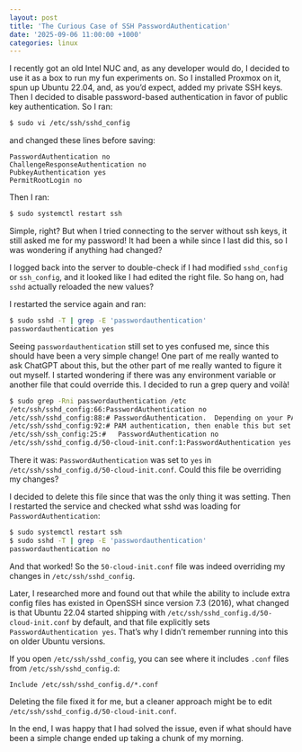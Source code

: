 ```yaml
---
layout: post
title: 'The Curious Case of SSH PasswordAuthentication'
date: '2025-09-06 11:00:00 +1000'
categories: linux
---
```


I recently got an old Intel NUC and, as any developer would do, I decided to use it as a box to run my fun experiments on. So I installed Proxmox on it, spun up Ubuntu 22.04, and, as you’d expect, added my private SSH keys. Then I decided to disable password-based authentication in favor of public key authentication. So I ran:

```bash
$ sudo vi /etc/ssh/sshd_config
```

and changed these lines before saving:

```text
PasswordAuthentication no
ChallengeResponseAuthentication no
PubkeyAuthentication yes
PermitRootLogin no
```

Then I ran:

```bash
$ sudo systemctl restart ssh
```

Simple, right? But when I tried connecting to the server without ssh keys, it still asked me for my password! It had been a while since I last did this, so I was wondering if anything had changed?

I logged back into the server to double-check if I had modified `sshd_config` or `ssh_config`, and it looked like I had edited the right file. So hang on, had `sshd` actually reloaded the new values?

I restarted the service again and ran:

```bash
$ sudo sshd -T | grep -E 'passwordauthentication'
passwordauthentication yes
```

Seeing `passwordauthentication` still set to yes confused me, since this should have been a very simple change! One part of me really wanted to ask ChatGPT about this, but the other part of me really wanted to figure it out myself. I started wondering if there was any environment variable or another file that could override this. I decided to run a grep query and voilà!

```bash
$ sudo grep -Rni passwordauthentication /etc
/etc/ssh/sshd_config:66:PasswordAuthentication no
/etc/ssh/sshd_config:88:# PasswordAuthentication.  Depending on your PAM configuration,
/etc/ssh/sshd_config:92:# PAM authentication, then enable this but set PasswordAuthentication
/etc/ssh/ssh_config:25:#   PasswordAuthentication no
/etc/ssh/sshd_config.d/50-cloud-init.conf:1:PasswordAuthentication yes
```

There it was: `PasswordAuthentication` was set to `yes` in `/etc/ssh/sshd_config.d/50-cloud-init.conf`. Could this file be overriding my changes?

I decided to delete this file since that was the only thing it was setting. Then I restarted the service and checked what sshd was loading for `PasswordAuthentication`:

```bash
$ sudo systemctl restart ssh
$ sudo sshd -T | grep -E 'passwordauthentication'
passwordauthentication no
```

And that worked! So the `50-cloud-init.conf` file was indeed overriding my changes in `/etc/ssh/sshd_config`.

Later, I researched more and found out that while the ability to include extra config files has existed in OpenSSH since version 7.3 (2016), what changed is that Ubuntu 22.04 started shipping with `/etc/ssh/sshd_config.d/50-cloud-init.conf` by default, and that file explicitly sets `PasswordAuthentication yes`. That’s why I didn’t remember running into this on older Ubuntu versions.

If you open `/etc/ssh/sshd_config`, you can see where it includes `.conf` files from `/etc/ssh/sshd_config.d`:

```text
Include /etc/ssh/sshd_config.d/*.conf
```

Deleting the file fixed it for me, but a cleaner approach might be to edit `/etc/ssh/sshd_config.d/50-cloud-init.conf`.

In the end, I was happy that I had solved the issue, even if what should have been a simple change ended up taking a chunk of my morning.